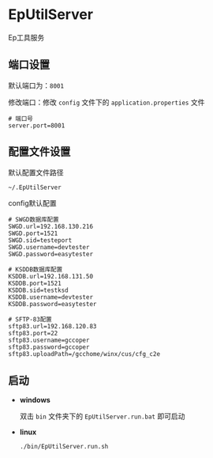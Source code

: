 # EpUtilServer

Ep工具服务



## 端口设置

默认端口为：`8001`

修改端口：修改  `config` 文件下的 `application.properties` 文件

```properties
# 端口号
server.port=8001
```



## 配置文件设置

默认配置文件路径

```bash
~/.EpUtilServer
```

config默认配置

```properties
# SWGD数据库配置
SWGD.url=192.168.130.216
SWGD.port=1521
SWGD.sid=testeport
SWGD.username=devtester
SWGD.password=easytester

# KSDDB数据库配置
KSDDB.url=192.168.131.50
KSDDB.port=1521
KSDDB.sid=testksd
KSDDB.username=devtester
KSDDB.password=easytester

# SFTP-83配置
sftp83.url=192.168.120.83
sftp83.port=22
sftp83.username=gccoper
sftp83.password=gccoper
sftp83.uploadPath=/gcchome/winx/cus/cfg_c2e
```



## 启动

+ **windows**

  双击 `bin` 文件夹下的 `EpUtilServer.run.bat` 即可启动

+ **linux**

  ```sh
  ./bin/EpUtilServer.run.sh
  ```
